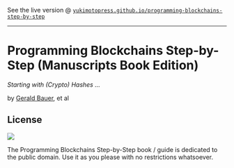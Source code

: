 
See the live version @ [`yukimotopress.github.io/programming-blockchains-step-by-step`](http://yukimotopress.github.io/programming-blockchains-step-by-step)


---


# Programming Blockchains Step-by-Step (Manuscripts Book Edition)

_Starting with (Crypto) Hashes ..._


by [Gerald Bauer](https://github.com/geraldb), et al







## License

![](https://publicdomainworks.github.io/buttons/zero88x31.png)

The Programming Blockchains Step-by-Step book / guide
is dedicated to the public domain.
Use it as you please with no restrictions whatsoever.
